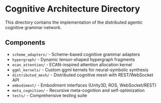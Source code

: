 # Cognitive Architecture Directory
This directory contains the implementation of the distributed agentic cognitive grammar network.

## Components

- `scheme_adapters/` - Scheme-based cognitive grammar adapters
- `hypergraph/` - Dynamic tensor-shaped hypergraph fragments
- `ecan_attention/` - ECAN-inspired attention allocation kernel
- `ggml_kernels/` - Custom ggml kernels for neural-symbolic synthesis
- `distributed_mesh/` - Distributed cognitive mesh with REST/WebSocket API
- `embodiment/` - Embodiment interfaces (Unity3D, ROS, WebSocket/REST)
- `meta_cognition/` - Recursive meta-cognition and self-optimization
- `tests/` - Comprehensive testing suite